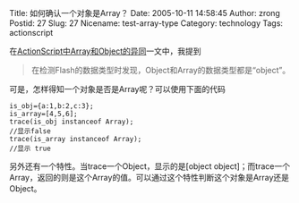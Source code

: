 Title: 如何确认一个对象是Array？
Date: 2005-10-11 14:58:45
Author: zrong
Postid: 27
Slug: 27
Nicename: test-array-type
Category: technology
Tags: actionscript

在[ActionScript中Array和Object的异同](http://www.zengrong.net/5/)一文中，我提到  

> 在检测Flash的数据类型时发现，Object和Array的数据类型都是“object”。
> </p>

可是，怎样得知一个对象是否是Array呢？可以使用下面的代码

``` {line="1" lang="actionscript"}
is_obj={a:1,b:2,c:3};
is_array=[4,5,6];
trace(is_obj instanceof Array);
//显示false
trace(is_array instanceof Array);
//显示 true
```

另外还有一个特性。当trace一个Object，显示的是[object
object]；而trace一个Array，返回的则是这个Array的值。可以通过这个特性判断这个对象是Array还是Object。

